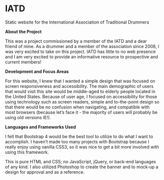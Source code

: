 # IATD
Static website for the International Association of Traditional Drummers

<b>About the Project</b>

This was a project commissioned by a member of the IATD and a dear friend of mine. As a drummer and a member of the association since 2008, I was very excited to take on this project. IATD has little to no web presence and I am very excited to provide an informative resource to prospective and current members! 

<b>Development and Focus Areas</b>

For this website, I knew that I wanted a simple design that was focused on screen responsiveness and accessibility. The main demographic of users that would visit this site would be middle-aged to elderly people located in the United States. Because of user age, I focused on accessibility for those using technology such as screen readers, simple and to-the-point design so that there would be no confusion when navigating, and compatible with most browsers (because let’s face it - the majority of users will probably be using old versions IE!). 

<b>Languages and Frameworks Used</b>

I felt that Bootstrap 4 would be the best tool to utilize to do what I want to accomplish. I haven’t made too many projects with Bootstrap because I really enjoy using vanilla CSS3, so it was nice to get a bit more involved with using this framework. 


This is pure HTML and CSS; no JavaScript, jQuery, or back-end languages of any kind. I also utilized Photoshop to create the banner and to mock-up a design for approval and as a reference.
